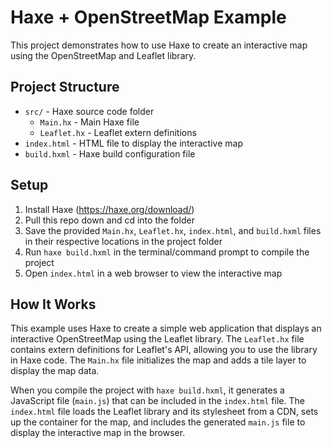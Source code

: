 # Haxe + OpenStreetMap Example

This project demonstrates how to use Haxe to create an interactive map using the OpenStreetMap and Leaflet library.

## Project Structure

- `src/` - Haxe source code folder
    - `Main.hx` - Main Haxe file
    - `Leaflet.hx` - Leaflet extern definitions
- `index.html` - HTML file to display the interactive map
- `build.hxml` - Haxe build configuration file

## Setup

1. Install Haxe (https://haxe.org/download/)
2. Pull this repo down and cd into the folder
3. Save the provided `Main.hx`, `Leaflet.hx`, `index.html`, and `build.hxml` files in their respective locations in the project folder
4. Run `haxe build.hxml` in the terminal/command prompt to compile the project
5. Open `index.html` in a web browser to view the interactive map

## How It Works

This example uses Haxe to create a simple web application that displays an interactive OpenStreetMap using the Leaflet library. The `Leaflet.hx` file contains extern definitions for Leaflet's API, allowing you to use the library in Haxe code. The `Main.hx` file initializes the map and adds a tile layer to display the map data.

When you compile the project with `haxe build.hxml`, it generates a JavaScript file (`main.js`) that can be included in the `index.html` file. The `index.html` file loads the Leaflet library and its stylesheet from a CDN, sets up the container for the map, and includes the generated `main.js` file to display the interactive map in the browser.
